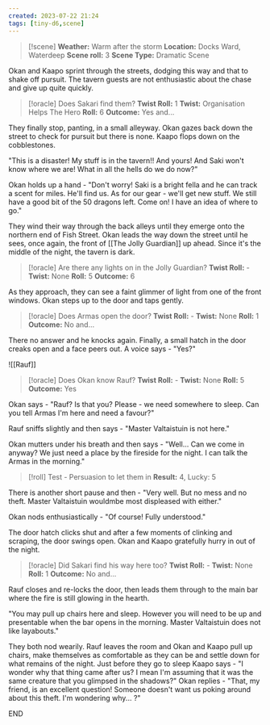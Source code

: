 ```yaml
---
created: 2023-07-22 21:24
tags: [tiny-d6,scene]
---
```

> [!scene] 
> **Weather:** Warm after the storm
> **Location:** Docks Ward, Waterdeep
> **Scene roll:** 3
> **Scene Type:** Dramatic Scene

Okan and Kaapo sprint through the streets, dodging this way and that to shake off pursuit. The tavern guests are not enthusiastic about the chase and give up quite quickly.

> [!oracle] Does Sakari find them?
> **Twist Roll:** 1
> **Twist:** Organisation Helps The Hero
> **Roll:** 6
> **Outcome:** Yes and...

They finally stop, panting, in a small alleyway. Okan gazes back down the street to check for pursuit but there is none. Kaapo flops down on the cobblestones. 

"This is a disaster! My stuff is in the tavern!! And yours! And Saki won't know where we are! What in all the hells do we do now?"

Okan holds up a hand - "Don't worry! Saki is a bright fella and he can track a scent for miles. He'll find us. As for our gear - we'll get new stuff. We still have a good bit of the 50 dragons left. Come on! I have an idea of where to go."

They wind their way through the back alleys until they emerge onto the northern end of Fish Street. Okan leads the way down the street until he sees, once again, the front of [[The Jolly Guardian]] up ahead. Since it's the middle of the night, the tavern is dark.

> [!oracle] Are there any lights on in the Jolly Guardian?
> **Twist Roll:** -
> **Twist:** None
> **Roll:** 5
> **Outcome:** 6

As they approach, they can see a faint glimmer of light from one of the front windows. Okan steps up to the door and taps gently.

> [!oracle] Does Armas open the door?
> **Twist Roll:** -
> **Twist:** None
> **Roll:** 1
> **Outcome:** No and...

There no answer and he knocks again. Finally, a small hatch in the door creaks open and a face peers out. A voice says - "Yes?"

![[Rauf]]

> [!oracle] Does Okan know Rauf?
> **Twist Roll:** -
> **Twist:** None
> **Roll:** 5
> **Outcome:** Yes

Okan says - "Rauf? Is that you? Please - we need somewhere to sleep. Can you tell Armas I'm here and need a favour?"

Rauf sniffs slightly and then says - "Master Valtaistuin is not here."

Okan mutters under his breath and then says - "Well... Can we come in anyway? We just need a place by the fireside for the night. I can talk the Armas in the morning."

> [!roll] Test - Persuasion to let them in
> **Result:** 4, Lucky: 5

There is another short pause and then - "Very well. But no mess and no theft. Master Valtaistuin wouldmbe most displeased with either."

Okan nods enthusiastically - "Of course! Fully understood."

The door hatch clicks shut and after a few moments of clinking and scraping, the door swings open. Okan and Kaapo gratefully hurry in out of the night.

> [!oracle] Did Sakari find his way here too?
> **Twist Roll:** -
> **Twist:** None
> **Roll:** 1
> **Outcome:** No and...

Rauf closes and re-locks the door, then leads them through to the main bar where the fire is still glowing in the hearth.

"You may pull up chairs here and sleep. However you will need to be up and presentable when the bar opens in the morning. Master Valtaistuin does not like layabouts."

They both nod wearily. Rauf leaves the room and Okan and Kaapo pull up chairs, make themselves as comfortable as they can be and settle down for what remains of the night. Just before they go to sleep Kaapo says - "I wonder why that thing came after us? I mean I'm assuming that it was the same creature that you glimpsed in the shadows?" Okan replies - "That, my friend, is an excellent question! Someone doesn't want us poking around about this theft. I'm wondering why... ?"

END